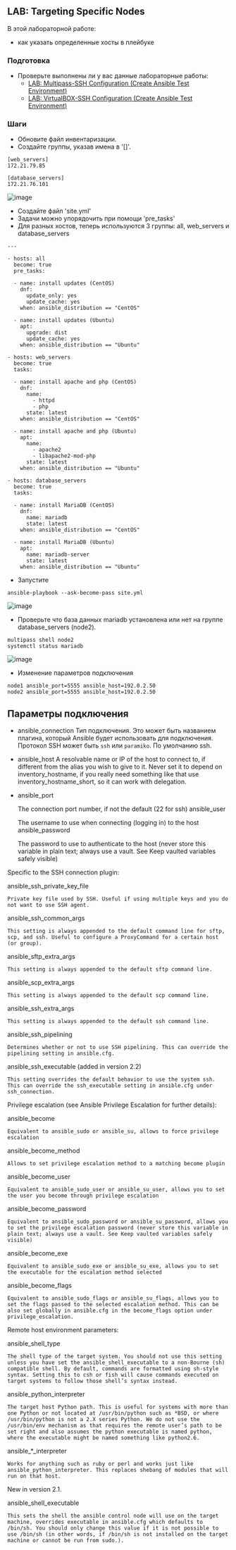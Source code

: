 ## LAB: Targeting Specific Nodes

В этой лабораторной работе:
- как указать определенные хосты в плейбуке 

### Подготовка

- Проверьте выполнены ли у вас данные лабораторные работы:
  - [LAB: Multipass-SSH Configuration (Create Ansible Test Environment)](https://github.com/gulyaeve/ansible_labs/blob/main/Multipass-SSH-Configuration.md)
  - [LAB: VirtualBOX-SSH Configuration (Create Ansible Test Environment)](https://github.com/gulyaeve/ansible_labs/blob/main/VirtualBOX-SSH-Configuration.md)

### Шаги

- Обновите файл инвентаризации.
- Создайте группы, указав имена в '[]'.

``` 
[web_servers]
172.21.79.85

[database_servers]
172.21.76.101
``` 

![image](https://user-images.githubusercontent.com/10358317/201671961-6eb2815e-67e1-43d5-9e36-49bcebe0dad4.png)


- Создайте файл 'site.yml' 
- Задачи можно упорядочить при помощи 'pre_tasks'
- Для разных хостов, теперь используются 3 группы: all, web_servers и database_servers
```
---

- hosts: all
  become: true
  pre_tasks:

  - name: install updates (CentOS)
    dnf:
      update_only: yes
      update_cache: yes
    when: ansible_distribution == "CentOS"

  - name: install updates (Ubuntu)
    apt:
      upgrade: dist
      update_cache: yes
    when: ansible_distribution == "Ubuntu"

- hosts: web_servers
  become: true
  tasks:

  - name: install apache and php (CentOS)
    dnf:
      name:
        - httpd
        - php
      state: latest
    when: ansible_distribution == "CentOS"

  - name: install apache and php (Ubuntu)
    apt:
      name:
        - apache2
        - libapache2-mod-php
      state: latest
    when: ansible_distribution == "Ubuntu"
    
- hosts: database_servers
  become: true
  tasks:

  - name: install MariaDB (CentOS)
    dnf:
      name: mariadb
      state: latest
    when: ansible_distribution == "CentOS"

  - name: install MariaDB (Ubuntu)
    apt:
      name: mariadb-server
      state: latest
    when: ansible_distribution == "Ubuntu"
```    

- Запустите 

```
ansible-playbook --ask-become-pass site.yml
```

![image](https://user-images.githubusercontent.com/10358317/201669957-5141bd02-b42a-4ceb-8750-d2aee3fb9716.png)

- Проверьте что база данных mariadb установлена или нет на группе database_servers (node2).

```
multipass shell node2
systemctl status mariadb
```

![image](https://user-images.githubusercontent.com/10358317/201671418-42d8734a-d55f-4247-8451-db45e7a889a4.png)

- Изменение параметров подключения


```
node1 ansible_port=5555 ansible_host=192.0.2.50
node2 ansible_port=5555 ansible_host=192.0.2.50
```

## Параметры подключения

- ansible_connection
Тип подключения. Это может быть названием плагина, который Ansible будет использовать для подключения. Протокол SSH может быть `ssh` или `paramiko`. По умолчанию ssh.

- ansible_host
A resolvable name or IP of the host to connect to, if different from the alias you wish to give to it. Never set it to depend on inventory_hostname, if you really need something like that use inventory_hostname_short, so it can work with delegation.

- ansible_port

    The connection port number, if not the default (22 for ssh)
ansible_user

    The username to use when connecting (logging in) to the host
ansible_password

    The password to use to authenticate to the host (never store this variable in plain text; always use a vault. See Keep vaulted variables safely visible)

Specific to the SSH connection plugin:

ansible_ssh_private_key_file

    Private key file used by SSH. Useful if using multiple keys and you do not want to use SSH agent.
ansible_ssh_common_args

    This setting is always appended to the default command line for sftp, scp, and ssh. Useful to configure a ProxyCommand for a certain host (or group).
ansible_sftp_extra_args

    This setting is always appended to the default sftp command line.
ansible_scp_extra_args

    This setting is always appended to the default scp command line.
ansible_ssh_extra_args

    This setting is always appended to the default ssh command line.
ansible_ssh_pipelining

    Determines whether or not to use SSH pipelining. This can override the pipelining setting in ansible.cfg.
ansible_ssh_executable (added in version 2.2)

    This setting overrides the default behavior to use the system ssh. This can override the ssh_executable setting in ansible.cfg under ssh_connection.

Privilege escalation (see Ansible Privilege Escalation for further details):

ansible_become

    Equivalent to ansible_sudo or ansible_su, allows to force privilege escalation
ansible_become_method

    Allows to set privilege escalation method to a matching become plugin
ansible_become_user

    Equivalent to ansible_sudo_user or ansible_su_user, allows you to set the user you become through privilege escalation
ansible_become_password

    Equivalent to ansible_sudo_password or ansible_su_password, allows you to set the privilege escalation password (never store this variable in plain text; always use a vault. See Keep vaulted variables safely visible)
ansible_become_exe

    Equivalent to ansible_sudo_exe or ansible_su_exe, allows you to set the executable for the escalation method selected
ansible_become_flags

    Equivalent to ansible_sudo_flags or ansible_su_flags, allows you to set the flags passed to the selected escalation method. This can be also set globally in ansible.cfg in the become_flags option under privilege_escalation.

Remote host environment parameters:

ansible_shell_type

    The shell type of the target system. You should not use this setting unless you have set the ansible_shell_executable to a non-Bourne (sh) compatible shell. By default, commands are formatted using sh-style syntax. Setting this to csh or fish will cause commands executed on target systems to follow those shell’s syntax instead.

ansible_python_interpreter

    The target host Python path. This is useful for systems with more than one Python or not located at /usr/bin/python such as *BSD, or where /usr/bin/python is not a 2.X series Python. We do not use the /usr/bin/env mechanism as that requires the remote user’s path to be set right and also assumes the python executable is named python, where the executable might be named something like python2.6.
ansible_*_interpreter

    Works for anything such as ruby or perl and works just like ansible_python_interpreter. This replaces shebang of modules that will run on that host.

New in version 2.1.

ansible_shell_executable

    This sets the shell the ansible control node will use on the target machine, overrides executable in ansible.cfg which defaults to /bin/sh. You should only change this value if it is not possible to use /bin/sh (in other words, if /bin/sh is not installed on the target machine or cannot be run from sudo.).

